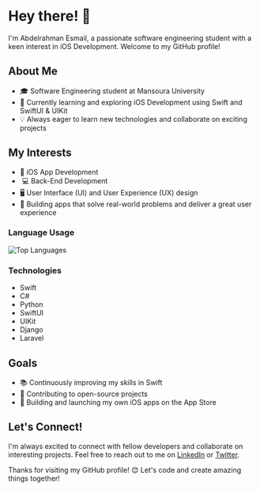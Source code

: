 # Hey there! 👋

I'm Abdelrahman Esmail, a passionate software engineering student with a keen interest in iOS Development. Welcome to my GitHub profile!

## About Me

- 🎓 Software Engineering student at Mansoura University
- 🌱 Currently learning and exploring iOS Development using Swift and SwiftUI & UIKit
- 💡 Always eager to learn new technologies and collaborate on exciting projects

## My Interests

- 📱 iOS App Development
-  💻 Back-End Development
- 🖥️ User Interface (UI) and User Experience (UX) design
- 🚀 Building apps that solve real-world problems and deliver a great user experience

### Language Usage

![Top Languages](https://github-readme-stats.vercel.app/api/top-langs/?username=AbdelrahmanEsmail&layout=compact&theme=radical)


### Technologies

- Swift
- C#
- Python
- SwiftUI
- UIKit
- Django
- Laravel

## Goals

- 📚 Continuously improving my skills in Swift 
- 🌟 Contributing to open-source projects
- 🚀 Building and launching my own iOS apps on the App Store

## Let's Connect!

I'm always excited to connect with fellow developers and collaborate on interesting projects. Feel free to reach out to me on [LinkedIn](https://www.linkedin.com/in/abdelrahman-esmail/) or [Twitter](https://twitter.com/Abdo__Esmail).

Thanks for visiting my GitHub profile! 😊 Let's code and create amazing things together!
